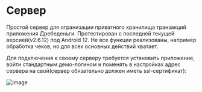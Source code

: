 # Сервер
Простой сервер для огранизации приватного хранилища транзакций приложения Дребеденьги. 
Протестирован с последней текущей версией(v2.6.12) под Android 12.
Не все функции реализованы, например обработка чеков, но для всех основных действий хватает.

Для подключения к своему серверу требуется установить приложение, войти стандартным демо-логином и поменять в настройках адрес сервера на свой(сервер обязательно должен иметь ssl-сертификат):

![image](https://user-images.githubusercontent.com/15323451/174899714-ebdfb6cd-fc2a-4d8c-bab9-b52baa2834b7.png)

